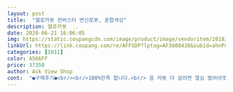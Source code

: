 ```yaml
---
layout: post 
title:  "헬로카봇 컨버스터 변신로봇, 혼합색상" 
description: 헬로카봇  ..
date: 2020-06-21 16:06:05 
img: https://static.coupangcdn.com/image/product/image/vendoritem/2018/10/30/3535143464/e5ba5fab-ae5a-44e7-9f5e-7ca1b84a4b50.jpg 
linkUrl: https://link.coupang.com/re/AFFSDP?lptag=AF3600438&subid=ahnPublicAsk&pageKey=65535134&itemId=221078936&vendorItemId=3535143464&traceid=V0-113-9fbb0345469829f9 
categories: [1011] 
color: A566FF 
price: 37350 
author: Ask View Shop 
cont:  "●구매후기●<br/><br/>100%만족 합니다.<br/> 음 카봇 다 살려면 열심 벌어야겟어요 ㅋ<br/>4살남아 어린이날선물.<br/><br/>건전지가 안들어가서 샤워도 같이하고 여기저기 데리고 다니기 좋을것같아요^^<br/>깜깜한곳에서 차  유형으로 변신시켜주다가 사이드미러에 찔렸어요 ㅜㅜㅜ 좀 뾰족하네요<br/>너무 크거나 무겁지 않아서 들고 다니기도 적당하니 여러모로 마음에 듭니다 ^^<br/>딸한테 들키는 바람에 강제 개봉 ㅠㅠ<br/>매일 헬로카봇만 보는 아이.<br/> 카봇 사달라며 노래를 불러<br/>변신 로보트 별로 못 만져봤는데 금방 잘 맞추네요 ㅎㅎ<br/>변신하는 로보트를 가지고 집중해서 오래놀길래 겟했어요<br/>사촌 조카 주려고 한건데.<br/>.<br/><br/>생각도 들더라구요.<br/><br/>손에 힘이 약해서 아직 야무지게 딱딱 끼우지는 못하지만 그래도 변신 순서 가르쳐주지 않았는데도 혼자 돌려가며 맞추는게 신기하네요 ㅎㅎ<br/>아이가 너무 좋아해요.<br/> 이럴줄 알았음 더 빨라 사줄껄 하는<br/>아직 뽀로로를 제일 좋아하는 4살 아들이예요<br/>안정감있게 잘 서있어서 좋네요<br/>어린이날 선물로 선택했어요.<br/><br/>외출시 항상 들고 다니고 잠들기전까지 손에 쥐고 살아요^^<br/>우선 변신방법이 어렵진않지만 살짝 힘조절이 필요해요<br/>이리저리 놀다보니 벌써 입힌색이 닳아서 없어지는 부분도 있어요<br/>일주일지나서 혼자서 조립 잘하고 놀아요<br/>차로 변신하면 카봇이고 로보트로 변신하면 로보트라면서 잘노네요 (카봇보여준적없음)<br/>차로 변신할때 끝마무리가 혼자하기 어려운지 항상 도와달라고 하네요<br/>크기는 터닝메카트 작은거랑 비교해서 같이 찍어봤어요<br/>튼튼해서 오래잘놀것같아요<br/><br/>100%만족 합니다.<br/> 음 카봇 다 살려면 열심 벌어야겟어요 ㅋ<br/>4살남아 어린이날선물.<br/><br/>건전지가 안들어가서 샤워도 같이하고 여기저기 데리고 다니기 좋을것같아요^^<br/>깜깜한곳에서 차  유형으로 변신시켜주다가 사이드미러에 찔렸어요 ㅜㅜㅜ 좀 뾰족하네요<br/>너무 크거나 무겁지 않아서 들고 다니기도 적당하니 여러모로 마음에 듭니다 ^^<br/>딸한테 들키는 바람에 강제 개봉 ㅠㅠ<br/>매일 헬로카봇만 보는 아이.<br/> 카봇 사달라며 노래를 불러<br/>변신 로보트 별로 못 만져봤는데 금방 잘 맞추네요 ㅎㅎ<br/>변신하는 로보트를 가지고 집중해서 오래놀길래 겟했어요<br/>사촌 조카 주려고 한건데.<br/>.<br/><br/>생각도 들더라구요.<br/><br/>손에 힘이 약해서 아직 야무지게 딱딱 끼우지는 못하지만 그래도 변신 순서 가르쳐주지 않았는데도 혼자 돌려가며 맞추는게 신기하네요 ㅎㅎ<br/>아이가 너무 좋아해요.<br/> 이럴줄 알았음 더 빨라 사줄껄 하는<br/>아직 뽀로로를 제일 좋아하는 4살 아들이예요<br/>안정감있게 잘 서있어서 좋네요<br/>어린이날 선물로 선택했어요.<br/><br/>외출시 항상 들고 다니고 잠들기전까지 손에 쥐고 살아요^^<br/>우선 변신방법이 어렵진않지만 살짝 힘조절이 필요해요<br/>이리저리 놀다보니 벌써 입힌색이 닳아서 없어지는 부분도 있어요<br/>일주일지나서 혼자서 조립 잘하고 놀아요<br/>차로 변신하면 카봇이고 로보트로 변신하면 로보트라면서 잘노네요 (카봇보여준적없음)<br/>차로 변신할때 끝마무리가 혼자하기 어려운지 항상 도와달라고 하네요<br/>크기는 터닝메카트 작은거랑 비교해서 같이 찍어봤어요<br/>튼튼해서 오래잘놀것같아요<br/>" 
---
```

